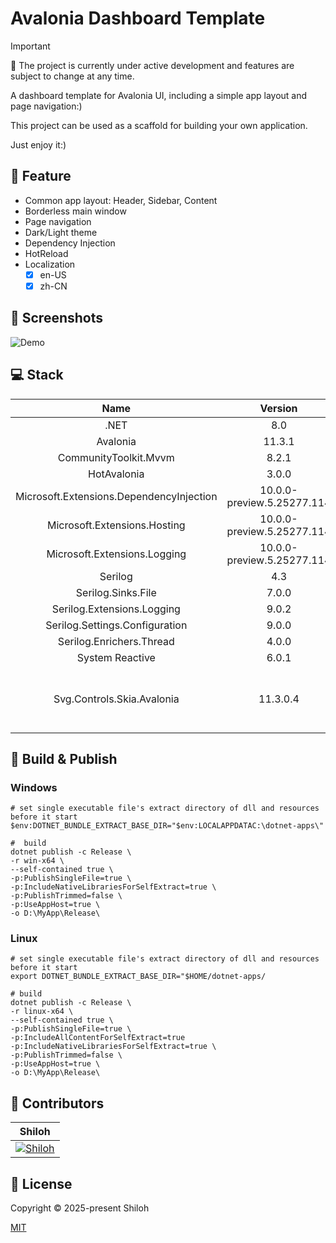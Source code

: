 ﻿# Avalonia Dashboard Template

> [!IMPORTANT]
> 🚧 The project is currently under active development and features are subject to change at any time.

A dashboard template for Avalonia UI, including a simple app layout and page navigation:)

This project can be used as a scaffold for building your own application.

Just enjoy it:)

## 🚀 Feature

- Common app layout: Header, Sidebar, Content
- Borderless main window
- Page navigation
- Dark/Light theme
- Dependency Injection
- HotReload
- Localization
    - [x] en-US
    - [x] zh-CN

## 📸 Screenshots

![Demo](./Screenshots/Avalonia.Dashboard.Template.gif)

## 💻 Stack

|                   Name                   |          Version           |                                    Docs                                    |                                                                Remark                                                                |
|:----------------------------------------:|:--------------------------:|:--------------------------------------------------------------------------:|:------------------------------------------------------------------------------------------------------------------------------------:|
|                   .NET                   |            8.0             |                   <https://dotnet.microsoft.com/en-us/>                    |                                                                                                                                      |
|                 Avalonia                 |           11.3.1           |                       <https://docs.avaloniaui.net/>                       |                                                                                                                                      |
|          CommunityToolkit.Mvvm           |           8.2.1            |     <https://learn.microsoft.com/en-us/dotnet/communitytoolkit/mvvm/>      |                                                                                                                                      |
|               HotAvalonia                |           3.0.0            |                  <https://github.com/Kira-NT/HotAvalonia>                  |                                                                                                                                      |
| Microsoft.Extensions.DependencyInjection | 10.0.0-preview.5.25277.114 | <https://www.nuget.org/packages/Microsoft.Extensions.DependencyInjection/> |                                                                                                                                      |
|       Microsoft.Extensions.Hosting       | 10.0.0-preview.5.25277.114 |       <https://www.nuget.org/packages/Microsoft.Extensions.Hosting>        |                                                                                                                                      |
|       Microsoft.Extensions.Logging       | 10.0.0-preview.5.25277.114 |       <https://www.nuget.org/packages/Microsoft.Extensions.Logging>        |                                                                                                                                      |
|                 Serilog                  |            4.3             |                           <https://serilog.net/>                           |                                                                                                                                      |
|            Serilog.Sinks.File            |           7.0.0            |              <https://github.com/serilog/serilog-sinks-file>               |                                                                                                                                      |
|        Serilog.Extensions.Logging        |           9.0.2            |          <https://github.com/serilog/serilog-extensions-logging>           |                                                                                                                                      |
|      Serilog.Settings.Configuration      |           9.0.0            |        <https://github.com/serilog/serilog-settings-configuration>         |                                                                                                                                      |
|         Serilog.Enrichers.Thread         |           4.0.0            |           <https://github.com/serilog/serilog-enrichers-thread>            |                                                                                                                                      |
|             System Reactive              |           6.0.1            |                    <https://github.com/dotnet/reactive>                    |                                                         For throttling only                                                          |
|        Svg.Controls.Skia.Avalonia        |          11.3.0.4          |                <https://github.com/wieslawsoltes/Svg.Skia>                 | All svg icons are from iconify, see <https://icon-sets.iconify.design/material-symbols/> and <https://icon-sets.iconify.design/mdi/> |

## 🔨 Build & Publish

### Windows

```shell
# set single executable file's extract directory of dll and resources before it start
$env:DOTNET_BUNDLE_EXTRACT_BASE_DIR="$env:LOCALAPPDATAC:\dotnet-apps\"
```

```shell
#  build
dotnet publish -c Release \
-r win-x64 \
--self-contained true \
-p:PublishSingleFile=true \
-p:IncludeNativeLibrariesForSelfExtract=true \
-p:PublishTrimmed=false \
-p:UseAppHost=true \
-o D:\MyApp\Release\
```

### Linux

```shell
# set single executable file's extract directory of dll and resources before it start
export DOTNET_BUNDLE_EXTRACT_BASE_DIR="$HOME/dotnet-apps/
```

```shell
# build
dotnet publish -c Release \
-r linux-x64 \
--self-contained true \
-p:PublishSingleFile=true \
-p:IncludeAllContentForSelfExtract=true
-p:IncludeNativeLibrariesForSelfExtract=true \
-p:PublishTrimmed=false \
-p:UseAppHost=true \
-o D:\MyApp\Release\
```

## 💪 Contributors

|                                             Shiloh                                              |
|:-----------------------------------------------------------------------------------------------:|
| [![Shiloh](https://avatars.githubusercontent.com/u/46670399?v=4)](https://github.com/shilohooo) |

## 🔖 License

Copyright © 2025-present Shiloh

[MIT](./LICENSE)

